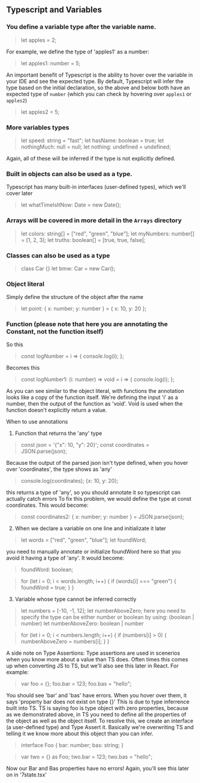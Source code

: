 ## Typescript and Variables

### You define a variable type after the variable name.

> let apples = 2;

For example, we define the type of 'apples1' as a number:

> let apples1: number = 5;

An important benefit of Typescript is the ability to hover over the variable in your IDE and see the expected type. By default, Typescript will infer the type based on the initial declaration, so the above and below both have an expected type of `number` (which you can check by hovering over `apples1` or `apples2`)

> let apples2 = 5;

### More variables types

> let speed: string = "fast";
> let hasName: boolean = true;
> let nothingMuch: null = null;
> let nothing: undefined = undefined;

Again, all of these will be inferred if the type is not explicitly defined.

### Built in objects can also be used as a type.

Typescript has many built-in interfaces (user-defined types), which we'll cover later

> let whatTimeIsItNow: Date = new Date();

### Arrays will be covered in more detail in the `Arrays` directory

> let colors: string[] = ["red", "green", "blue"];
> let myNumbers: number[] = [1, 2, 3];
> let truths: boolean[] = [true, true, false];

### Classes can also be used as a type

> class Car {}
> let bmw: Car = new Car();

### Object literal

Simply define the structure of the object after the name

> let point: { x: number; y: number } = {
> x: 10,
> y: 20
> };

### Function (please note that here you are annotating the Constant, not the function itself)

So this

> const logNumber = i => {
> console.log(i);
> };

Becomes this

> const logNumber1: (i: number) => void = i => {
> console.log(i);
> };

As you can see similar to the object literal, with functions the annotation looks like a copy of the function itself.
We're defining the input 'i' as a number, then the output of the function as 'void'. Void is used when the function doesn't explicitly return a value.

When to use annotations

1. Function that returns the 'any' type

> const json = '{"x": 10, "y": 20}';
> const coordinates = JSON.parse(json);

Because the output of the parsed json isn't type defined, when you hover over 'coordinates', the type shows as 'any'

> console.log(coordinates); {x: 10, y: 20};

this returns a type of 'any', so you should annotate it so typescript can actually catch errors
To fix this problem, we would define the type at const coordinates. This would become:

> const coordinates2: { x: number; y: number } = JSON.parse(json);

2. When we declare a variable on one line and initializate it later

> let words = ["red", "green", "blue"];
> let foundWord;

you need to manually annotate or initialize foundWord here so that you avoid it having a type of 'any'.
It would become:

> foundWord: boolean;

> for (let i = 0; i < words.length; i++) {
> if (words[i] === "green") {
> foundWord = true;
> }
> }

3. Variable whose type cannot be inferred correctly

> let numbers = [-10, -1, 12];
> let numberAboveZero; here you need to specify the type can be either number or boolean by using: (boolean | number)
> let numberAboveZero: boolean | number

> for (let i = 0; i < numbers.length; i++) {
> if (numbers[i] > 0) {
> numberAboveZero = numbers[i];
> }
> }

A side note on Type Assertions:
Type assertions are used in scenerios when you know more about a value than TS does. Often times this comes up when converting JS to TS,
but we'll also see this later in React. For example:

> var foo = {};
> foo.bar = 123;
> foo.bas = "hello";

You should see 'bar' and 'bas' have errors. When you hover over them, it says 'property bar does not exist on type {}'
This is due to type inferrence built into TS. TS is saying foo is type object with zero properties, because as we demonstrated above,
in TS you need to define all the properties of the object as well as the object itself.
To resolve this, we create an interface (a user-defined type) and Type Assert it. Basically we're overwriting TS and telling it
we know more about this object than you can infer.

> interface Foo {
> bar: number;
> bas: string;
> }

> var two = {} as Foo;
> two.bar = 123;
> two.bas = "hello";

Now our Bar and Bas properties have no errors! Again, you'll see this later on in '7state.tsx'

